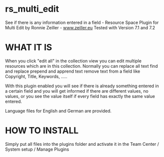 # rs_multi_edit
See if there is any information entered in a field - Resource Space Plugin for Multi Edit
by Ronnie Zeiller - www.zeiller.eu
Tested with Version 7.1 and 7.2

WHAT IT IS
==========
When you click "edit all" in the collection view you can edit multiple resources which are in this collection.
Normally you can 
  replace all text
  find and replace
  prepend and apprend text
  remove text
from a field like Copyright, Title, Keywords, .....

With this plugin enabled you will see if there is already something entered in a certain field and you will get informed if there are different values, no values, or you see the value itself if every field has exactly the same value entered.

Language files for English and German are provided.

HOW TO INSTALL
==============

Simply put all files into the plugins folder and activate it in the Team Center / System setup / Manage Plugins

